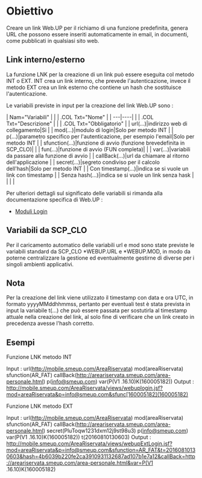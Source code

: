 # Obiettivo
Creare un link Web.UP per il richiamo di una funzione predefinita, genera URL che possono essere inseriti automaticamente in email, in documenti, come pubblicati in qualsiasi sito web.

## Link interno/esterno
La funzione LNK per la creazione di un link può essere eseguita col metodo INT o EXT.
INT crea un link interno, che prevede l'autenticazione, invece il metodo EXT crea un link esterno che contiene un hash che sostituisce l'autenticazione.

Le variabili previste in input per la creazione del link Web.UP sono : 

|  Nam="Variabili" |
| 
| .COL Txt="Nome" |
| ---|----|
| 
| .COL Txt="Descrizione" |
| 
| .COL Txt="Obbligatorio" |
| url(...)|indirizzo web di collegamento|Si |
| mod(...)|modulo di login|Solo per metodo INT |
| p(...)|parametro specifico per l'autenticazione, per esempio l'email|Solo per metodo INT |
| sfunction(...)|funzione di avvio (funzione brevedefinita in SCP_CLO)| |
| fun(...)|funzione di avvio (FUN completa)| |
| var(...)|variabili da passare alla funzione di avvio |
| callBack(...)|url da chiamare al ritorno dell'applicazione |
| secret(...)|segreto condiviso per il calcolo dell'hash|Solo per metodo INT |
| Con timestamp(...)|indica se si vuole un link con timestamp |
| Senza hash(...)|indica se si vuole un link senza hask |
|  |
| 


Per ulteriori dettagli sul significato delle variabili si rimanda alla documentazione specifica di Web.UP : 
- [Moduli Login](Sorgenti/DOC/TA/B£AMO/WEBASE_011)

## Variabili da SCP_CLO

Per il caricamento automatico delle variabili url e mod sono state previste le variabili standard da SCP_CLO *WEBUP.URL e *WEBUP.MOD, in modo da poterne centralizzare la gestione ed eventualmente gestirne di diverse per i singoli ambienti applicativi.

## Nota
Per la creazione del link viene utilizzato il timestamp con data e ora UTC, in formato yyyyMMddhhmmss, pertanto per eventuali test è stata prevista in input la variabile t(...)
che può essere passata per sostutirla al timestamp attuale nella creazione del link, al solo fine di verificare che un link creato in precedenza avesse l'hash corretto.

## Esempi

Funzione LNK metodo INT

Input : 
url(http://mobile.smeup.com/AreaRiservata) mod(areaRiservata) sfunction(AR_FAT) callBack(http://areariservata.smeup.com/area-personale.html) p(info@smeup.com) var(P(V1 .16.10)K(160005182))
Output : 
http://mobile.smeup.com/AreaRiservata/views/webuplogin.jsf?mod=areaRiservata&p=info@smeup.com&sfunc[160005182](160005182)

Funzione LNK metodo EXT

Input : 
url(http://mobile.smeup.com/AreaRiservata) mod(areaRiservata) sfunction(AR_FAT) callBack(http://areariservata.smeup.com/area-personale.html) secret(PluToqw1231dxm12j9st98u3) p(info@smeup.com) var(P(V1 .16.10)K(160005182)) t(20160810130603)
Output : 
http://mobile.smeup.com/AreaRiservata/views/webupExtLogin.jsf?mod=areaRiservata&p=info@smeup.com&sfunction=AR_FAT&t=20160810130603&hash=4b6039b220fe2ca3910931132687ad107b1e7a12&callBack=http://areariservata.smeup.com/area-personale.html&var=P(V1 .16.10)K(160005182)
